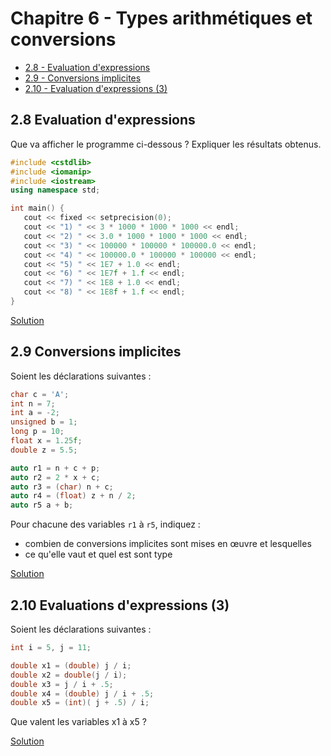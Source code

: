 # Chapitre 6 - Types arithmétiques et conversions

- [2.8 - Evaluation d'expressions](#28-evaluation-dexpressions)
- [2.9 - Conversions implicites](#29-conversions-implicites)
- [2.10 - Evaluation d'expressions (3)](#210-evaluations-dexpressions-3)

## 2.8 Evaluation d'expressions

Que va afficher le programme ci-dessous ? Expliquer les résultats obtenus.

~~~cpp
#include <cstdlib>
#include <iomanip>
#include <iostream>
using namespace std;

int main() {
   cout << fixed << setprecision(0);
   cout << "1) " << 3 * 1000 * 1000 * 1000 << endl;
   cout << "2) " << 3.0 * 1000 * 1000 * 1000 << endl;
   cout << "3) " << 100000 * 100000 * 100000.0 << endl;
   cout << "4) " << 100000.0 * 100000 * 100000 << endl;
   cout << "5) " << 1E7 + 1.0 << endl;
   cout << "6) " << 1E7f + 1.f << endl;
   cout << "7) " << 1E8 + 1.0 << endl;
   cout << "8) " << 1E8f + 1.f << endl;
}
~~~

[Solution](Ch6%20-%20Types%20arithmétiques%20et%20conversions%20-%20solutions.md#28-evaluation-dexpressions)

## 2.9 Conversions implicites

Soient les déclarations suivantes :
~~~cpp
char c = 'A';
int n = 7;
int a = -2;
unsigned b = 1;
long p = 10;
float x = 1.25f;
double z = 5.5;

auto r1 = n + c + p;
auto r2 = 2 * x + c;
auto r3 = (char) n + c;
auto r4 = (float) z + n / 2;
auto r5 a + b;
~~~

Pour chacune des variables `r1` à `r5`, indiquez :
- combien de conversions implicites sont mises en œuvre et lesquelles
- ce qu'elle vaut et quel est sont type

[Solution](Ch6%20-%20Types%20arithmétiques%20et%20conversions%20-%20solutions.md#29-conversions-implicites)

## 2.10 Evaluations d'expressions (3)

Soient les déclarations suivantes :
~~~cpp
int i = 5, j = 11; 

double x1 = (double) j / i;
double x2 = double(j / i);
double x3 = j / i + .5;
double x4 = (double) j / i + .5;
double x5 = (int)( j + .5) / i;
~~~

Que valent les variables x1 à x5 ? 

[Solution](Ch6%20-%20Types%20arithmétiques%20et%20conversions%20-%20solutions.md#210-evaluations-dexpressions-3)
